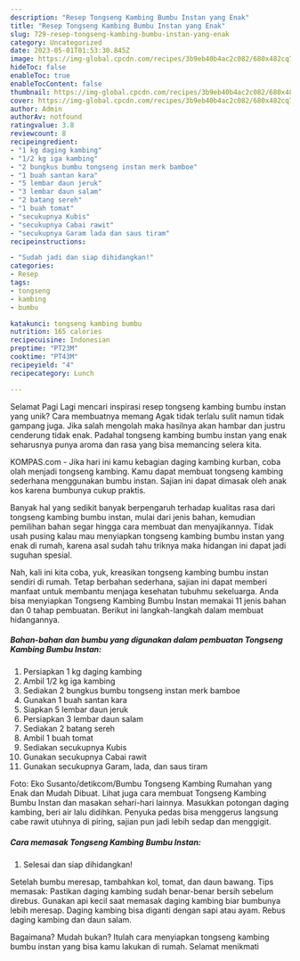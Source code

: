 ```yaml
---
description: "Resep Tongseng Kambing Bumbu Instan yang Enak"
title: "Resep Tongseng Kambing Bumbu Instan yang Enak"
slug: 729-resep-tongseng-kambing-bumbu-instan-yang-enak
category: Uncategorized
date: 2023-05-01T01:53:30.845Z
image: https://img-global.cpcdn.com/recipes/3b9eb40b4ac2c082/680x482cq70/tongseng-kambing-bumbu-instan-foto-resep-utama.jpg
hideToc: false
enableToc: true
enableTocContent: false
thumbnail: https://img-global.cpcdn.com/recipes/3b9eb40b4ac2c082/680x482cq70/tongseng-kambing-bumbu-instan-foto-resep-utama.jpg
cover: https://img-global.cpcdn.com/recipes/3b9eb40b4ac2c082/680x482cq70/tongseng-kambing-bumbu-instan-foto-resep-utama.jpg
author: Admin
authorAv: notfound
ratingvalue: 3.8
reviewcount: 8
recipeingredient:
- "1 kg daging kambing"
- "1/2 kg iga kambing"
- "2 bungkus bumbu tongseng instan merk bamboe"
- "1 buah santan kara"
- "5 lembar daun jeruk"
- "3 lembar daun salam"
- "2 batang sereh"
- "1 buah tomat"
- "secukupnya Kubis"
- "secukupnya Cabai rawit"
- "secukupnya Garam lada dan saus tiram"
recipeinstructions:

- "Sudah jadi dan siap dihidangkan!"
categories:
- Resep
tags:
- tongseng
- kambing
- bumbu

katakunci: tongseng kambing bumbu 
nutrition: 165 calories
recipecuisine: Indonesian
preptime: "PT23M"
cooktime: "PT43M"
recipeyield: "4"
recipecategory: Lunch

---
```



Selamat Pagi Lagi mencari inspirasi resep tongseng kambing bumbu instan yang unik? Cara membuatnya memang Agak tidak terlalu sulit namun tidak gampang juga. Jika salah mengolah maka hasilnya akan hambar dan justru cenderung tidak enak. Padahal tongseng kambing bumbu instan yang enak seharusnya punya aroma dan rasa yang bisa memancing selera kita.


KOMPAS.com - Jika hari ini kamu kebagian daging kambing kurban, coba olah menjadi tongseng kambing. Kamu dapat membuat tongseng kambing sederhana menggunakan bumbu instan. Sajian ini dapat dimasak oleh anak kos karena bumbunya cukup praktis.

Banyak hal yang sedikit banyak berpengaruh terhadap kualitas rasa dari tongseng kambing bumbu instan, mulai dari jenis bahan, kemudian pemilihan bahan segar hingga cara membuat dan menyajikannya. Tidak usah pusing kalau mau menyiapkan tongseng kambing bumbu instan yang enak di rumah, karena asal sudah tahu triknya maka hidangan ini dapat jadi suguhan spesial.


Nah, kali ini kita coba, yuk, kreasikan tongseng kambing bumbu instan sendiri di rumah. Tetap berbahan sederhana, sajian ini dapat memberi manfaat untuk membantu menjaga kesehatan tubuhmu sekeluarga. Anda bisa menyiapkan Tongseng Kambing Bumbu Instan memakai 11 jenis bahan dan 0 tahap pembuatan. Berikut ini langkah-langkah dalam membuat hidangannya.

<!--inarticleads1-->

##### Bahan-bahan dan bumbu yang digunakan dalam pembuatan Tongseng Kambing Bumbu Instan:

1. Persiapkan 1 kg daging kambing
1. Ambil 1/2 kg iga kambing
1. Sediakan 2 bungkus bumbu tongseng instan merk bamboe
1. Gunakan 1 buah santan kara
1. Siapkan 5 lembar daun jeruk
1. Persiapkan 3 lembar daun salam
1. Sediakan 2 batang sereh
1. Ambil 1 buah tomat
1. Sediakan secukupnya Kubis
1. Gunakan secukupnya Cabai rawit
1. Gunakan secukupnya Garam, lada, dan saus tiram


Foto: Eko Susanto/detikcom/Bumbu Tongseng Kambing Rumahan yang Enak dan Mudah Dibuat. Lihat juga cara membuat Tongseng Kambing Bumbu Instan dan masakan sehari-hari lainnya. Masukkan potongan daging kambing, beri air lalu didihkan. Penyuka pedas bisa menggerus langsung cabe rawit utuhnya di piring, sajian pun jadi lebih sedap dan menggigit. 

<!--inarticleads2-->

##### Cara memasak Tongseng Kambing Bumbu Instan:


1. Selesai dan siap dihidangkan!

Setelah bumbu meresap, tambahkan kol, tomat, dan daun bawang. Tips memasak: Pastikan daging kambing sudah benar-benar bersih sebelum direbus. Gunakan api kecil saat memasak daging kambing biar bumbunya lebih meresap. Daging kambing bisa diganti dengan sapi atau ayam. Rebus daging kambing dan daun salam. 

Bagaimana? Mudah bukan? Itulah cara menyiapkan tongseng kambing bumbu instan yang bisa kamu lakukan di rumah. Selamat menikmati
